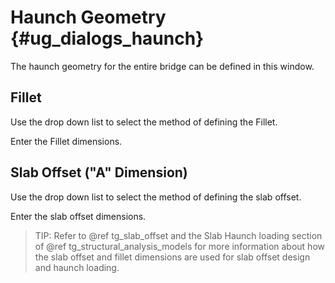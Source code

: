 Haunch Geometry {#ug_dialogs_haunch}
==============================================
The haunch geometry for the entire bridge can be defined in this window.

Fillet
------
Use the drop down list to select the method of defining the Fillet.

Enter the Fillet dimensions.

Slab Offset ("A" Dimension)
---------------------------
Use the drop down list to select the method of defining the slab offset.

Enter the slab offset dimensions.

> TIP: Refer to @ref tg_slab_offset and the Slab Haunch loading section of @ref tg_structural_analysis_models for more information about how the slab offset and fillet dimensions are used for slab offset design and haunch loading.